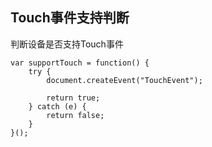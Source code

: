 Touch事件支持判断
---

判断设备是否支持Touch事件
```
var supportTouch = function() {
    try {
        document.createEvent("TouchEvent");

        return true;
    } catch (e) {
        return false;
    }
}();
```